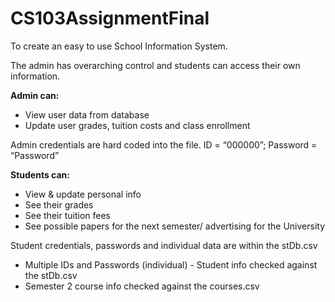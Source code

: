 # CS103AssignmentFinal

To create an easy to use School Information System.

The admin has overarching control and students can access their own information.

**Admin can:**
- View user data from database
- Update user grades, tuition costs and class enrollment

Admin credentials are hard coded into the file.
ID = “000000”; 
Password = “Password”

**Students can:**
- View & update personal info
- See their grades 
- See their tuition fees
- See possible papers for the next semester/ advertising for the University

Student credentials, passwords  and individual data are within the stDb.csv
- Multiple IDs and Passwords (individual) - Student info checked against the stDb.csv
- Semester 2 course info checked against the courses.csv
